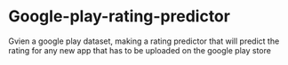 # Google-play-rating-predictor
Gvien a google play dataset, making a rating predictor that will predict the rating for any new app that has to be uploaded on the google play store
